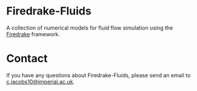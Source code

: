 Firedrake-Fluids
================

A collection of numerical models for fluid flow simulation using the [Firedrake](http://www.firedrakeproject.org) framework.


Contact
=======

If you have any questions about Firedrake-Fluids, please send an email to <c.jacobs10@imperial.ac.uk>.
